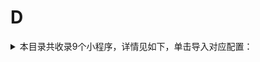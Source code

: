 # D
<details>
<summary>
本目录共收录9个小程序，详情见如下，单击导入对应配置：
</summary>

- [多点](surge:///install-module?url=https%3A%2F%2Fraw.githubusercontent.com%2FzirawellRule%2FSurge%2FAdblock%2FApplet%2FWechat%2FD%2F%E5%A4%9A%E7%82%B9%2Fdmall.sgmodule)
- [大众点评](surge:///install-module?url=https%3A%2F%2Fraw.githubusercontent.com%2FzirawellRule%2FSurge%2FAdblock%2FApplet%2FWechat%2FD%2F%E5%A4%A7%E4%BC%97%E7%82%B9%E8%AF%84%2Fdianping.sgmodule)
- [大润发优鲜](surge:///install-module?url=https%3A%2F%2Fraw.githubusercontent.com%2FzirawellRule%2FSurge%2FAdblock%2FApplet%2FWechat%2FD%2F%E5%A4%A7%E6%B6%A6%E5%8F%91%E4%BC%98%E9%B2%9C%2Fdrfyx.sgmodule)
- [德邦快递](surge:///install-module?url=https%3A%2F%2Fraw.githubusercontent.com%2FzirawellRule%2FSurge%2FAdblock%2FApplet%2FWechat%2FD%2F%E5%BE%B7%E9%82%A6%E5%BF%AB%E9%80%92%2Fdeppon.sgmodule)
- [朵朵校友圈](surge:///install-module?url=https%3A%2F%2Fraw.githubusercontent.com%2FzirawellRule%2FSurge%2FAdblock%2FApplet%2FWechat%2FD%2F%E6%9C%B5%E6%9C%B5%E6%A0%A1%E5%8F%8B%E5%9C%88%2Fduoduo.sgmodule)
- [滴滴代驾](surge:///install-module?url=https%3A%2F%2Fraw.githubusercontent.com%2FzirawellRule%2FSurge%2FAdblock%2FApplet%2FWechat%2FD%2F%E6%BB%B4%E6%BB%B4%E4%BB%A3%E9%A9%BE%2Fdididj.sgmodule)
- [滴滴出行](surge:///install-module?url=https%3A%2F%2Fraw.githubusercontent.com%2FzirawellRule%2FSurge%2FAdblock%2FApplet%2FWechat%2FD%2F%E6%BB%B4%E6%BB%B4%E5%87%BA%E8%A1%8C%2Fdidi.sgmodule)
- [滴滴青桔](surge:///install-module?url=https%3A%2F%2Fraw.githubusercontent.com%2FzirawellRule%2FSurge%2FAdblock%2FApplet%2FWechat%2FD%2F%E6%BB%B4%E6%BB%B4%E9%9D%92%E6%A1%94%2Fdidiqj.sgmodule)
- [达达快送](surge:///install-module?url=https%3A%2F%2Fraw.githubusercontent.com%2FzirawellRule%2FSurge%2FAdblock%2FApplet%2FWechat%2FD%2F%E8%BE%BE%E8%BE%BE%E5%BF%AB%E9%80%81%2Fimdada.sgmodule)

</details>